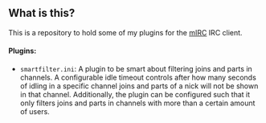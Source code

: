 ## What is this?

This is a repository to hold some of my plugins for the [mIRC](http://www.mirc.com) IRC client.

#### Plugins:

* `smartfilter.ini`:
A plugin to be smart about filtering joins and parts in channels. A configurable idle timeout controls after how many seconds of idling in a specific channel joins and parts of a nick will not be shown in that channel. Additionally, the plugin can be configured such that it only filters joins and parts in channels with more than a certain amount of users.